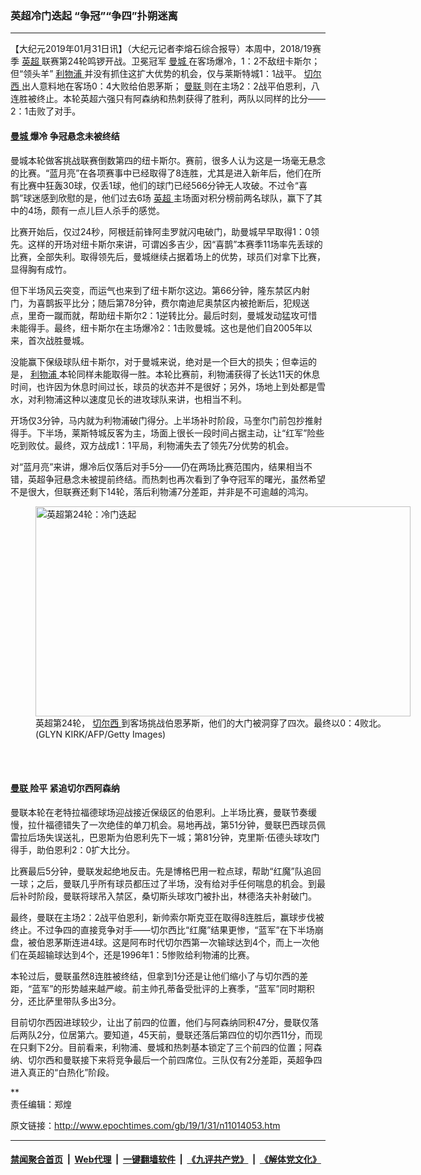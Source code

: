 ### 英超冷门迭起 “争冠”“争四”扑朔迷离
------------------------

<p>
 【大纪元2019年01月31日讯】（大纪元记者李熔石综合报导）本周中，2018/19赛季
 <a href="http://www.epochtimes.com/gb/tag/%E8%8B%B1%E8%B6%85.html">
  英超
 </a>
 联赛第24轮鸣锣开战。卫冕冠军
 <a href="http://www.epochtimes.com/gb/tag/%E6%9B%BC%E5%9F%8E.html">
  曼城
 </a>
 在客场爆冷，1：2不敌纽卡斯尔；但“领头羊”
 <a href="http://www.epochtimes.com/gb/tag/%E5%88%A9%E7%89%A9%E6%B5%A6.html">
  利物浦
 </a>
 并没有抓住这扩大优势的机会，仅与莱斯特城1：1战平。
 <a href="http://www.epochtimes.com/gb/tag/%E5%88%87%E5%B0%94%E8%A5%BF.html">
  切尔西
 </a>
 出人意料地在客场0：4大败给伯恩茅斯；
 <a href="http://www.epochtimes.com/gb/tag/%E6%9B%BC%E8%81%94.html">
  曼联
 </a>
 则在主场2：2战平伯恩利，八连胜被终止。本轮英超六强只有阿森纳和热刺获得了胜利，两队以同样的比分——2：1击败了对手。
</p>
<h4>
 <a href="http://www.epochtimes.com/gb/tag/%E6%9B%BC%E5%9F%8E.html">
  曼城
 </a>
 爆冷 争冠悬念未被终结
</h4>
<p>
 曼城本轮做客挑战联赛倒数第四的纽卡斯尔。赛前，很多人认为这是一场毫无悬念的比赛。“蓝月亮”在各项赛事中已经取得了8连胜，尤其是进入新年后，他们在所有比赛中狂轰30球，仅丢1球，他们的球门已经566分钟无人攻破。不过令“喜鹊”球迷感到欣慰的是，他们过去6场
 <a href="http://www.epochtimes.com/gb/tag/%E8%8B%B1%E8%B6%85.html">
  英超
 </a>
 主场面对积分榜前两名球队，赢下了其中的4场，颇有一点儿巨人杀手的感觉。
</p>
<p>
 比赛开始后，仅过24秒，阿根廷前锋阿圭罗就闪电破门，助曼城早早取得1：0领先。这样的开场对纽卡斯尔来讲，可谓凶多吉少，因“喜鹊”本赛季11场率先丢球的比赛，全部失利。取得领先后，曼城继续占据着场上的优势，球员们对拿下比赛，显得胸有成竹。
</p>
<p>
 但下半场风云突变，而运气也来到了纽卡斯尔这边。第66分钟，隆东禁区内射门，为喜鹊扳平比分；随后第78分钟，费尔南迪尼奥禁区内被抢断后，犯规送点，里奇一蹴而就，帮助纽卡斯尔2：1逆转比分。最后时刻，曼城发动猛攻可惜未能得手。最终，纽卡斯尔在主场爆冷2：1击败曼城。这也是他们自2005年以来，首次战胜曼城。
</p>
<p>
 没能赢下保级球队纽卡斯尔，对于曼城来说，绝对是一个巨大的损失；但幸运的是，
 <a href="http://www.epochtimes.com/gb/tag/%E5%88%A9%E7%89%A9%E6%B5%A6.html">
  利物浦
 </a>
 本轮同样未能取得一胜。本轮比赛前，利物浦获得了长达11天的休息时间，也许因为休息时间过长，球员的状态并不是很好；另外，场地上到处都是雪水，对利物浦这种以速度见长的进攻球队来讲，也相当不利。
</p>
<p>
 开场仅3分钟，马内就为利物浦破门得分。上半场补时阶段，马奎尔门前包抄推射得手。下半场，莱斯特城反客为主，场面上很长一段时间占据主动，让“红军”险些吃到败仗。最终，双方战成1：1平局，利物浦失去了领先7分优势的机会。
</p>
<p>
 对“蓝月亮”来讲，爆冷后仅落后对手5分——仍在两场比赛范围内，结果相当不错，英超争冠悬念未被提前终结。而热刺也再次看到了争夺冠军的曙光，虽然希望不是很大，但联赛还剩下14轮，落后利物浦7分差距，并非是不可逾越的鸿沟。
</p>
<figure class="wp-caption aligncenter" id="attachment_11014070" style="width: 600px">
 <a href="http://i.epochtimes.com/assets/uploads/2019/01/20190131-Chi-Jin-Chelsea-1091487316.jpg">
  <img alt="英超第24轮：冷门迭起" class=" wp-image-11014070" height="336" src="http://i.epochtimes.com/assets/uploads/2019/01/20190131-Chi-Jin-Chelsea-1091487316.jpg" width="600"/>
 </a>
 <br/><figcaption class="wp-caption-text">
  英超第24轮，
  <a href="http://www.epochtimes.com/gb/tag/%E5%88%87%E5%B0%94%E8%A5%BF.html">
   切尔西
  </a>
  到客场挑战伯恩茅斯，他们的大门被洞穿了四次。最终以0：4败北。(GLYN KIRK/AFP/Getty Images)
 </figcaption><br/>
</figure><br/>
<h4>
 <a href="http://www.epochtimes.com/gb/tag/%E6%9B%BC%E8%81%94.html">
  曼联
 </a>
 险平 紧追切尔西阿森纳
</h4>
<p>
 曼联本轮在老特拉福德球场迎战接近保级区的伯恩利。上半场比赛，曼联节奏缓慢，拉什福德错失了一次绝佳的单刀机会。易地再战，第51分钟，曼联巴西球员佩雷拉后场失误送礼，巴恩斯为伯恩利先下一城；第81分钟，克里斯‧伍德头球攻门得手，助伯恩利2：0扩大比分。
</p>
<p>
 比赛最后5分钟，曼联发起绝地反击。先是博格巴用一粒点球，帮助“红魔”队追回一球；之后，曼联几乎所有球员都压过了半场，没有给对手任何喘息的机会。到最后补时阶段，曼联将球吊入禁区，桑切斯头球攻门被扑出，林德洛夫补射破门。
</p>
<p>
 最终，曼联在主场2：2战平伯恩利，新帅索尔斯克亚在取得8连胜后，赢球步伐被终止。不过争四的直接竞争对手——切尔西比“红魔”结果更惨，“蓝军”在下半场崩盘，被伯恩茅斯连进4球。这是阿布时代切尔西第一次输球达到4个，而上一次他们在英超输球达到4个，还是1996年1：5惨败给利物浦的比赛。
</p>
<p>
 本轮过后，曼联虽然8连胜被终结，但拿到1分还是让他们缩小了与切尔西的差距，“蓝军”的形势越来越严峻。前主帅孔蒂备受批评的上赛季，“蓝军”同时期积分，还比萨里带队多出3分。
</p>
<p>
 目前切尔西因进球较少，让出了前四的位置，他们与阿森纳同积47分，曼联仅落后两队2分，位居第六。要知道，45天前，曼联还落后第四位的切尔西11分，而现在只剩下2分。目前看来，利物浦、曼城和热刺基本锁定了三个前四的位置；阿森纳、切尔西和曼联接下来将竞争最后一个前四席位。三队仅有2分差距，英超争四进入真正的“白热化”阶段。
</p>
<p>
 **
 <br/>
 责任编辑：郑煌
</p>

原文链接：http://www.epochtimes.com/gb/19/1/31/n11014053.htm


------------------------
#### [禁闻聚合首页](https://github.com/gfw-breaker/banned-news/blob/master/README.md) &nbsp;|&nbsp; [Web代理](https://github.com/gfw-breaker/open-proxy/blob/master/README.md) &nbsp;|&nbsp; [一键翻墙软件](https://github.com/gfw-breaker/nogfw/blob/master/README.md) &nbsp;|&nbsp; [《九评共产党》](https://github.com/gfw-breaker/9ping.md/blob/master/README.md#九评之一评共产党是什么) &nbsp;|&nbsp; [《解体党文化》](https://github.com/gfw-breaker/jtdwh.md/blob/master/README.md#绪论)
